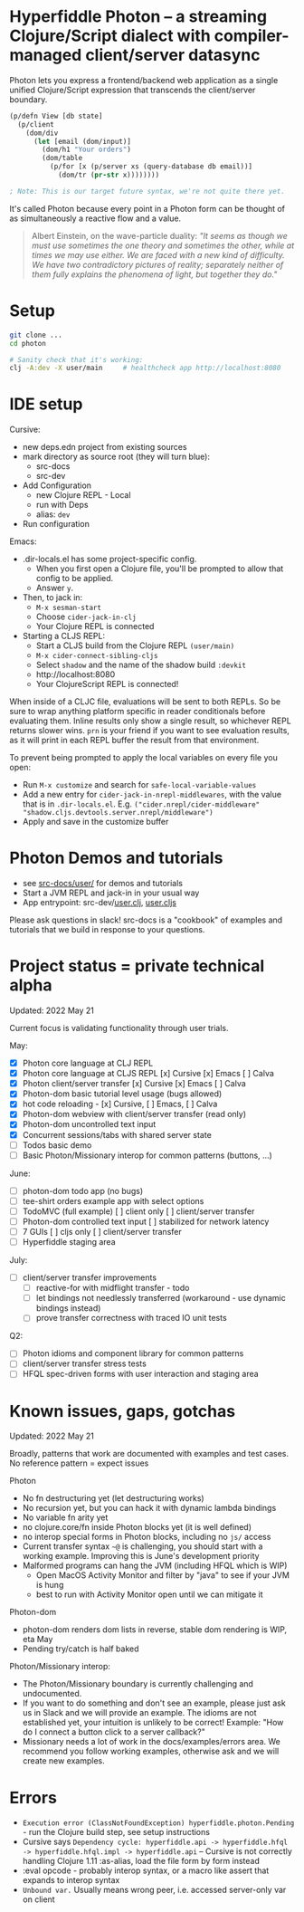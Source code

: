 # Hyperfiddle Photon – a streaming Clojure/Script dialect with compiler-managed client/server datasync

Photon lets you express a frontend/backend web application as a single unified Clojure/Script expression that transcends the client/server boundary.

```clojure
(p/defn View [db state]
  (p/client
    (dom/div
      (let [email (dom/input)]
        (dom/h1 "Your orders")
        (dom/table
          (p/for [x (p/server xs (query-database db email))]
            (dom/tr (pr-str x))))))))

; Note: This is our target future syntax, we're not quite there yet.
```

It's called Photon because every point in a Photon form can be thought of as simultaneously a reactive flow and a value.

> Albert Einstein, on the wave-particle duality: *"It seems as though we must use sometimes the one theory and sometimes the other, while at times we may use either. We are faced with a new kind of difficulty. We have two contradictory pictures of reality; separately neither of them fully explains the phenomena of light, but together they do."*

# Setup
```bash
git clone ...
cd photon

# Sanity check that it's working:
clj -A:dev -X user/main     # healthcheck app http://localhost:8080
```

# IDE setup
Cursive:
* new deps.edn project from existing sources
* mark directory as source root (they will turn blue):
  * src-docs
  * src-dev
* Add Configuration
  * new Clojure REPL - Local
  * run with Deps
  * alias: `dev`
* Run configuration

Emacs:

* .dir-locals.el has some project-specific config.
  * When you first open a Clojure file, you'll be prompted to allow that config to be applied. 
  * Answer `y`. 
* Then, to jack in:
  * `M-x sesman-start`
  * Choose `cider-jack-in-clj`
  * Your Clojure REPL is connected
* Starting a CLJS REPL:
  * Start a CLJS build from the Clojure REPL `(user/main)`
  * `M-x cider-connect-sibling-cljs`
  * Select `shadow` and the name of the shadow build `:devkit`
  * http://localhost:8080
  * Your ClojureScript REPL is connected!

When inside of a CLJC file, evaluations will be sent to both REPLs. So be sure to
wrap anything platform specific in reader conditionals before evaluating them.
Inline results only show a single result, so whichever REPL returns slower wins.
`prn` is your friend if you want to see evaluation results, as it will print in
each REPL buffer the result from that environment.

To prevent being prompted to apply the local variables on every file you open:
* Run `M-x customize` and search for `safe-local-variable-values`
* Add a new entry for `cider-jack-in-nrepl-middlewares`, with the value that is in `.dir-locals.el`. E.g. `("cider.nrepl/cider-middleware" "shadow.cljs.devtools.server.nrepl/middleware")`
* Apply and save in the customize buffer

# Photon Demos and tutorials

* see [src-docs/user/](https://github.com/hyperfiddle/photon/tree/master/src-docs/user) for demos and tutorials
* Start a JVM REPL and jack-in in your usual way
* App entrypoint: src-dev/[user.clj](https://github.com/hyperfiddle/photon/blob/master/src-dev/user.clj), [user.cljs](https://github.com/hyperfiddle/photon/blob/master/src-dev/user.cljs)

Please ask questions in slack! src-docs is a "cookbook" of examples and tutorials that we build in response to your questions.

# Project status = private technical alpha

Updated: 2022 May 21

Current focus is validating functionality through user trials.

May:

- [x] Photon core language at CLJ REPL
- [x] Photon core language at CLJS REPL [x] Cursive [x] Emacs [ ] Calva
- [x] Photon client/server transfer [x] Cursive [x] Emacs [ ] Calva
- [x] Photon-dom basic tutorial level usage (bugs allowed)
- [x] hot code reloading - [x] Cursive, [ ] Emacs, [ ] Calva
- [x] Photon-dom webview with client/server transfer (read only)
- [x] Photon-dom uncontrolled text input
- [x] Concurrent sessions/tabs with shared server state
- [ ] Todos basic demo
- [ ] Basic Photon/Missionary interop for common patterns (buttons, ...)

June:

- [ ] photon-dom todo app (no bugs)
- [ ] tee-shirt orders example app with select options
- [ ] TodoMVC (full example) [ ] client only [ ] client/server transfer 
- [ ] Photon-dom controlled text input [ ] stabilized for network latency
- [ ] 7 GUIs [ ] cljs only [ ] client/server transfer
- [ ] Hyperfiddle staging area

July:

- [ ] client/server transfer improvements
  - [ ] reactive-for with midflight transfer - todo
  - [ ] let bindings not needlessly transferred (workaround - use dynamic bindings instead)
  - [ ] prove transfer correctness with traced IO unit tests

Q2:
- [ ] Photon idioms and component library for common patterns
- [ ] client/server transfer stress tests
- [ ] HFQL spec-driven forms with user interaction and staging area

# Known issues, gaps, gotchas

Updated: 2022 May 21

Broadly, patterns that work are documented with examples and test cases. No reference pattern = expect issues

Photon
- No fn destructuring yet (let destructuring works)
- No recursion yet, but you can hack it with dynamic lambda bindings
- No variable fn arity yet
- no clojure.core/fn inside Photon blocks yet (it is well defined)
- no interop special forms in Photon blocks, including no `js/` access
- Current transfer syntax `~@` is challenging, you should start with a working example. Improving this is June's development priority
- Malformed programs can hang the JVM (including HFQL which is WIP)
  - Open MacOS Activity Monitor and filter by "java" to see if your JVM is hung
  - best to run with Activity Monitor open until we can mitigate it

Photon-dom
- photon-dom renders dom lists in reverse, stable dom rendering is WIP, eta May
- Pending try/catch is half baked

Photon/Missionary interop:
* The Photon/Missionary boundary is currently challenging and undocumented. 
* If you want to do something and don't see an example, please just ask us in Slack and we will provide an example. The idioms are not established yet, your intuition is unlikely to be correct! Example: "How do I connect a button click to a server callback?"
* Missionary needs a lot of work in the docs/examples/errors area. We recommend you follow working examples, otherwise ask and we will create new examples.

# Errors

* `Execution error (ClassNotFoundException) hyperfiddle.photon.Pending` - run the Clojure build step, see setup instructions
* Cursive says `Dependency cycle: hyperfiddle.api -> hyperfiddle.hfql -> hyperfiddle.hfql.impl -> hyperfiddle.api` – Cursive is not correctly handling Clojure 1.11 :as-alias, load the file form by form instead
* :eval opcode - probably interop syntax, or a macro like assert that expands to interop syntax
* `Unbound var.` Usually means wrong peer, i.e. accessed server-only var on client
